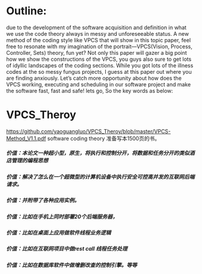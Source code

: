 # Outline: 
due to the development of the software acquisition and definition in what we use the code theory always in messy and unforeseeable status. A new method of the coding style like VPCS that will show in this topic paper, feel free to resonate with my imagination of the portrait—VPCS(Vision, Process, Controller, Sets) theory, fun yet? Not only this paper will gazer a big point how we show the constructions of the VPCS, you guys also sure to get lots of idyllic landscapes of the coding sections. While you got lots of the illness codes at the so messy fungus projects, I guess at this paper out where you are finding anxiously. Let’s catch more opportunity about how does the VPCS working, executing and scheduling in our software project and make the software fast, fast and safe! lets go, So the key words as below:

# VPCS_Theroy
https://github.com/yaoguangluo/VPCS_Theroy/blob/master/VPCS-Method_V1.1.pdf
software coding theory 准备写本1500页的书。

##### 价值：本论文一种超小型，原生，将执行和控制分开，将数据和任务分开的类似酒店管理的编程思想
##### 价值：解决了怎么在一个超微型的计算机设备中执行安全可控高并发的互联网后端请求。
##### 价值：并附带了各种应用实例。
##### 价值：比如在手机上同时部署20个后端服务器，
##### 价值：比如在桌面上应用做软件线程业务逻辑
##### 价值：比如在互联网项目中做rest call 线程任务处理
##### 价值：比如在数据库软件中做增删改查的控制引擎。等等


